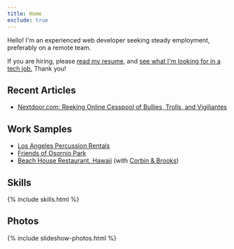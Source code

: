 ```yaml
---
title: Home
exclude: true
---
```


Hello! I'm an experienced web developer seeking steady employment, preferably on a remote team.

If you are hiring, please <a href="/articles/luis-a-echeverria-resume">read my resume</a>, and 
<a href="/articles/what-im-looking-for-in-a-job">see what I'm looking for in a tech job.</a> Thank you!

## Recent Articles

- <a href="../articles/carmelas-crappy-creepy-bigoted-nextdoor-posts">Nextdoor.com: Reeking Online Cesspool of Bullies, Trolls, and Vigiliantes</a>

## Work Samples

- <a href="https://www.lapercussionrentals.com/" target="_blank">Los Angeles Percussion Rentals</a>
- <a href="https://friendsofosorniopark.org/" target="_blank">Friends of Osornio Park</a>
- <a href="https://www.the-beach-house.com/menu/" target="_blank">Beach House Restaurant, Hawaii</a> (with <a href="https://corbinbrooks.com/">Corbin & Brooks</a>)

## Skills

{% include skills.html %}

## Photos

{% include slideshow-photos.html %}

